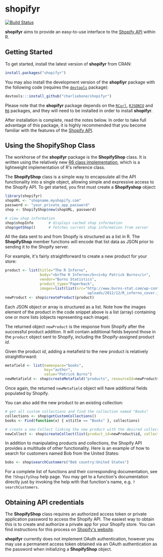 # shopifyr

[![Build Status](https://travis-ci.org/charliebone/shopifyr.png)](https://travis-ci.org/charliebone/shopifyr)

**shopifyr** aims to provide an easy-to-use interface to the [Shopify API](http://api.shopify.com/) within R. 

## Getting Started

To get started, install the latest version of **shopifyr** from CRAN:

```R
install.packages("shopifyr")
```

You may also install the development version of the **shopfiyr** package with the following code (requires the [`devtools`](https://github.com/hadley/devtools/) package):

```R
devtools:::install_github("charliebone/shopifyr")
```

Please note that the **shopifyr** package depends on the [`RCurl`](http://cran.r-project.org/web/packages/RCurl/), [`RJSONIO`](http://cran.r-project.org/web/packages/RJSONIO/) and [`R6`](https://github.com/wch/R6) packages, and they will need to be installed in order to install **shopifyr**.

After installation is complete, read the notes below. In order to take full advantage of this package, it is highly recommended that you become familiar with the features of the [Shopify API](http://api.shopify.com/). 

## Using the ShopifyShop Class
The workhorse of the **shopifyr** package is the **ShopifyShop** class. It is written using the relatively new [R6 class implementation](https://github.com/wch/R6), which is a lightweight implementation of R's reference class. 

The **ShopifyShop** class is a simple way to encapsulate all the API functionality into a single object, allowing simple and expressive access to the Shopify API. To get started, you first must create a **Shopifyshop** object:

```R
library(shopifyr)
shopURL <- "shopname.myshopify.com"
password <- "your_private_app_password"
shop <- ShopifyShop$new(shopURL, password)

# view shop information
shop$shopInfo       # displays cached shop information
shop$getShop()      # fetches current shop information from server
```

All the data sent to and from Shopify is structured as a list in R. The **ShopifyShop** member functions will encode that list data as JSON prior to sending it to the Shopify server. 

For example, it's fairly straightforward to create a new product for your store:

```R
product <- list(title="The R Inferno",
                body="<b>The R Inferno</b><i>by Patrick Burns</i>",
                vendor="Burns Statistics",
                product_type="Paperback",
                images=list(list(src="http://www.burns-stat.com/wp-content/
                                      uploads/2012/12/R_inferno_cover.jpg")))
newProduct <- shop$createProduct(product)
```

Each JSON object or array is structured as a list. Note how the images element of the product in the code snippet above is a list (array) containing one or more lists (objects representing each image).  

The returned object `newProduct` is the response from Shopify after the successful product addition. It will contain additional fields beyond those in the `product` object sent to Shopify, including the Shopify-assigned product _id_. 

Given the product _id_, adding a metafield to the new product is relatively straightforward:

```R
metafield <- list(namespace="books",
                  key="author",
                  value="Patrick Burns")
newMetafield <- shop$createMetafield("products", resourceId=newProduct$id, metafield=metafield)
```

Once again, the returned `newMetafield` object will have additional fields populated by Shopify.

You can also add the new product to an existing collection:

```R
# get all custom collections and find the collection named "Books"
collections <- shop$getCustomCollections()
books <- Find(function(x) { x$title == "Books" }, collections)

# create a new Collect linking the new product with the desired collection
newCollect <- shop$createCollect(list(product_id=newProduct$id, collection_id=books$id))
```

In addition to manipulating products and collections, the Shopify API provides a multitude of other functionality. Here is an example of how to search for customers named Bob from the United States:

```R
bobs <- shop$searchCustomers("Bob country:United States")
```

For a complete list of functions and their corresponding documentation, see the `?ShopifyShop` help page. You may get to a function's documentation directly just by invoking the help with that function's name, e.g. `?searchCustomers`.

## Obtaining API credentials
The **ShopifyShop** class requires an authorized access token or private application password to access the Shopify API. The easiest way to obtain this is to create and authorize a private app for your Shopify store. You can find instructions for this process on [Shopify's website](http://docs.shopify.com/api/tutorials/creating-a-private-app). 

**shopifyr** currently does not implement OAuth authentication, however you may use a permanent access token obtained via an OAuth authentication as the password when initializing a **ShopifyShop** object.